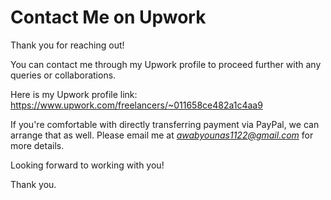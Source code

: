 # Contact Me on Upwork

Thank you for reaching out!

You can contact me through my Upwork profile to proceed further with any queries or collaborations.

Here is my Upwork profile link: https://www.upwork.com/freelancers/~011658ce482a1c4aa9

If you're comfortable with directly transferring payment via PayPal, we can arrange that as well. Please email me at *awabyounas1122@gmail.com* for more details.

Looking forward to working with you!

Thank you.
